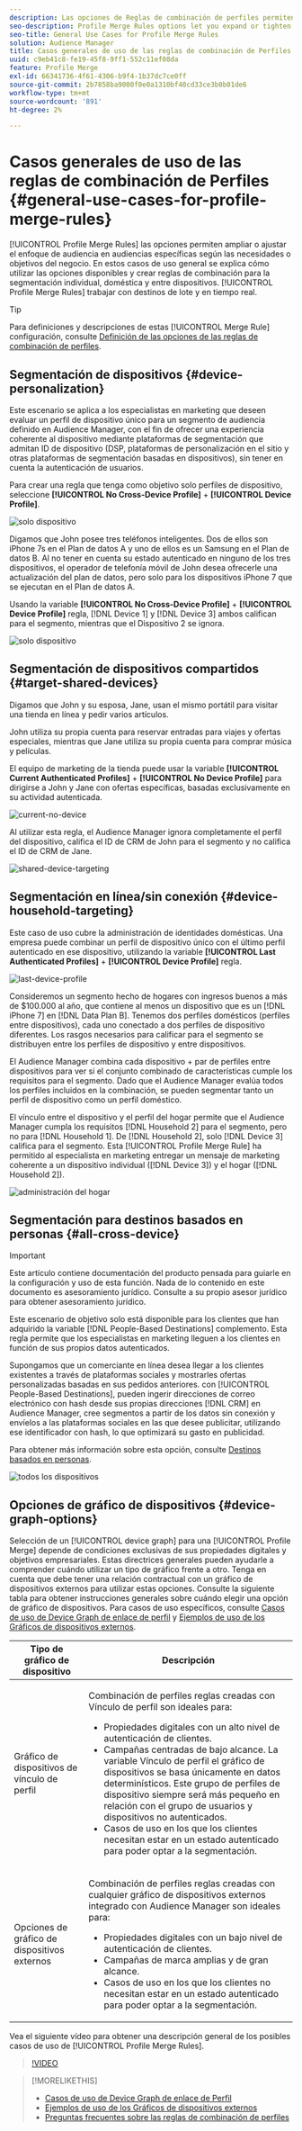```yaml
---
description: Las opciones de Reglas de combinación de perfiles permiten ampliar o ajustar el enfoque de la audiencia en audiencias específicas según las necesidades u objetivos del negocio. En estos casos de uso general se explica cómo utilizar las opciones disponibles y crear reglas de combinación para la segmentación individual, doméstica y entre dispositivos.
seo-description: Profile Merge Rules options let you expand or tighten audience focus on specific audiences based on business needs or goals. These general use cases explore how to use available options and create merge rules for individual, household, and cross-device targeting.
seo-title: General Use Cases for Profile Merge Rules
solution: Audience Manager
title: Casos generales de uso de las reglas de combinación de Perfiles
uuid: c9eb41c8-fe19-45f8-9ff1-552c11ef08da
feature: Profile Merge
exl-id: 66341736-4f61-4306-b9f4-1b37dc7ce0ff
source-git-commit: 2b7858ba9000f0e0a1310bf40cd33ce3b0b01de6
workflow-type: tm+mt
source-wordcount: '891'
ht-degree: 2%

---
```


# Casos generales de uso de las reglas de combinación de Perfiles {#general-use-cases-for-profile-merge-rules}

[!UICONTROL Profile Merge Rules] las opciones permiten ampliar o ajustar el enfoque de audiencia en audiencias específicas según las necesidades o objetivos del negocio. En estos casos de uso general se explica cómo utilizar las opciones disponibles y crear reglas de combinación para la segmentación individual, doméstica y entre dispositivos. [!UICONTROL Profile Merge Rules] trabajar con destinos de lote y en tiempo real.

>[!TIP]
>
>Para definiciones y descripciones de estas [!UICONTROL Merge Rule] configuración, consulte [Definición de las opciones de las reglas de combinación de perfiles](merge-rule-definitions.md).

## Segmentación de dispositivos {#device-personalization}

Este escenario se aplica a los especialistas en marketing que deseen evaluar un perfil de dispositivo único para un segmento de audiencia definido en Audience Manager, con el fin de ofrecer una experiencia coherente al dispositivo mediante plataformas de segmentación que admitan ID de dispositivo (DSP, plataformas de personalización en el sitio y otras plataformas de segmentación basadas en dispositivos), sin tener en cuenta la autenticación de usuarios.

Para crear una regla que tenga como objetivo solo perfiles de dispositivo, seleccione **[!UICONTROL No Cross-Device Profile]** + **[!UICONTROL Device Profile]**.

![solo dispositivo](assets/device-only.png)

Digamos que John posee tres teléfonos inteligentes. Dos de ellos son iPhone 7s en el Plan de datos A y uno de ellos es un Samsung en el Plan de datos B. Al no tener en cuenta su estado autenticado en ninguno de los tres dispositivos, el operador de telefonía móvil de John desea ofrecerle una actualización del plan de datos, pero solo para los dispositivos iPhone 7 que se ejecutan en el Plan de datos A.

Usando la variable **[!UICONTROL No Cross-Device Profile]** + **[!UICONTROL Device Profile]** regla, [!DNL Device 1] y [!DNL Device 3] ambos califican para el segmento, mientras que el Dispositivo 2 se ignora.

![solo dispositivo](assets/device-management.png)

## Segmentación de dispositivos compartidos {#target-shared-devices}

Digamos que John y su esposa, Jane, usan el mismo portátil para visitar una tienda en línea y pedir varios artículos.

John utiliza su propia cuenta para reservar entradas para viajes y ofertas especiales, mientras que Jane utiliza su propia cuenta para comprar música y películas.

El equipo de marketing de la tienda puede usar la variable **[!UICONTROL Current Authenticated Profiles]** + **[!UICONTROL No Device Profile]** para dirigirse a John y Jane con ofertas específicas, basadas exclusivamente en su actividad autenticada.

![current-no-device](assets/current-no-device.png)

Al utilizar esta regla, el Audience Manager ignora completamente el perfil del dispositivo, califica el ID de CRM de John para el segmento y no califica el ID de CRM de Jane.

![shared-device-targeting](assets/shared-device-targeting.png)

## Segmentación en línea/sin conexión {#device-household-targeting}

Este caso de uso cubre la administración de identidades domésticas. Una empresa puede combinar un perfil de dispositivo único con el último perfil autenticado en ese dispositivo, utilizando la variable **[!UICONTROL Last Authenticated Profiles]** + **[!UICONTROL Device Profile]** regla.

![last-device-profile](assets/last-device-profile.png)

Consideremos un segmento hecho de hogares con ingresos buenos a más de $100.000 al año, que contiene al menos un dispositivo que es un [!DNL iPhone 7] en [!DNL Data Plan B]. Tenemos dos perfiles domésticos (perfiles entre dispositivos), cada uno conectado a dos perfiles de dispositivo diferentes. Los rasgos necesarios para calificar para el segmento se distribuyen entre los perfiles de dispositivo y entre dispositivos.

El Audience Manager combina cada dispositivo + par de perfiles entre dispositivos para ver si el conjunto combinado de características cumple los requisitos para el segmento. Dado que el Audience Manager evalúa todos los perfiles incluidos en la combinación, se pueden segmentar tanto un perfil de dispositivo como un perfil doméstico.

El vínculo entre el dispositivo y el perfil del hogar permite que el Audience Manager cumpla los requisitos [!DNL Household 2] para el segmento, pero no para [!DNL Household 1]. De [!DNL Household 2], solo [!DNL Device 3] califica para el segmento. Esta [!UICONTROL Profile Merge Rule] ha permitido al especialista en marketing entregar un mensaje de marketing coherente a un dispositivo individual ([!DNL Device 3]) y el hogar ([!DNL Household 2]).

![administración del hogar](assets/household-management.png)

## Segmentación para destinos basados en personas {#all-cross-device}

>[!IMPORTANT]
>
>Este artículo contiene documentación del producto pensada para guiarle en la configuración y uso de esta función. Nada de lo contenido en este documento es asesoramiento jurídico. Consulte a su propio asesor jurídico para obtener asesoramiento jurídico.

Este escenario de objetivo solo está disponible para los clientes que han adquirido la variable [!DNL People-Based Destinations] complemento. Esta regla permite que los especialistas en marketing lleguen a los clientes en función de sus propios datos autenticados.

Supongamos que un comerciante en línea desea llegar a los clientes existentes a través de plataformas sociales y mostrarles ofertas personalizadas basadas en sus pedidos anteriores. con [!UICONTROL People-Based Destinations], pueden ingerir direcciones de correo electrónico con hash desde sus propias direcciones [!DNL CRM] en Audience Manager, cree segmentos a partir de los datos sin conexión y envíelos a las plataformas sociales en las que desee publicitar, utilizando ese identificador con hash, lo que optimizará su gasto en publicidad.

Para obtener más información sobre esta opción, consulte [Destinos basados en personas](../destinations/people-based-destinations-overview.md).

![todos los dispositivos](assets/all-cross-device.png)

## Opciones de gráfico de dispositivos {#device-graph-options}

Selección de un [!UICONTROL device graph] para una [!UICONTROL Profile Merge] depende de condiciones exclusivas de sus propiedades digitales y objetivos empresariales. Estas directrices generales pueden ayudarle a comprender cuándo utilizar un tipo de gráfico frente a otro. Tenga en cuenta que debe tener una relación contractual con un gráfico de dispositivos externos para utilizar estas opciones. Consulte la siguiente tabla para obtener instrucciones generales sobre cuándo elegir una opción de gráfico de dispositivos. Para casos de uso específicos, consulte [Casos de uso de Device Graph de enlace de perfil](profile-link-use-case.md) y [Ejemplos de uso de los Gráficos de dispositivos externos](external-graph-use-cases.md).

<table id="table_66D9152D4FF040A186003272D456625D"> 
 <thead> 
  <tr> 
   <th colname="col1" class="entry"> Tipo de gráfico de dispositivo </th> 
   <th colname="col2" class="entry"> Descripción </th> 
  </tr>
 </thead>
 <tbody> 
  <tr> 
   <td colname="col1"> <p><span class="wintitle"> Gráfico de dispositivos de vínculo de perfil</span> </p> </td> 
   <td colname="col2"> <p><span class="wintitle"> Combinación de perfiles</span> reglas creadas con <span class="wintitle"> Vínculo de perfil</span> son ideales para: </p> <p> 
     <ul id="ul_FF44FA894BB2448887C8EDA9C8407EF9"> 
      <li id="li_E22505210C664FE6A9AA7C61244B36DA">Propiedades digitales con un alto nivel de autenticación de clientes. </li> 
      <li id="li_BE7112EE611E4DEB95B5C0A2852BFA97">Campañas centradas de bajo alcance. La variable <span class="wintitle"> Vínculo de perfil</span> el gráfico de dispositivos se basa únicamente en datos determinísticos. Este grupo de perfiles de dispositivo siempre será más pequeño en relación con el grupo de usuarios y dispositivos no autenticados. </li> 
      <li id="li_5FD9E936A72A4EFE80E694FA2E08E385">Casos de uso en los que los clientes necesitan estar en un estado autenticado para poder optar a la segmentación. </li> 
     </ul> </p> </td> 
  </tr> 
  <tr> 
   <td colname="col1"> <p>Opciones de gráfico de dispositivos externos </p> </td> 
   <td colname="col2"> <p><span class="wintitle"> Combinación de perfiles</span> reglas creadas con cualquier gráfico de dispositivos externos integrado con <span class="keyword"> Audience Manager</span> son ideales para: </p> <p> 
     <ul id="ul_D76D773988604A619FA4A3BF37F910F0"> 
      <li id="li_969A0755A9E34CBEB2F7331C137B9A26">Propiedades digitales con un bajo nivel de autenticación de clientes. </li> 
      <li id="li_AC78C8B4AD5340FFAC44FE851096C6A6">Campañas de marca amplias y de gran alcance. </li> 
      <li id="li_14AEC54CE34440889A3A36324EC6F497">Casos de uso en los que los clientes no necesitan estar en un estado autenticado para poder optar a la segmentación. </li> 
     </ul> </p> </td> 
  </tr> 
 </tbody> 
</table>

Vea el siguiente vídeo para obtener una descripción general de los posibles casos de uso de [!UICONTROL Profile Merge Rules].

>[!VIDEO](https://video.tv.adobe.com/v/28975/)

>[!MORELIKETHIS]
>
>* [Casos de uso de Device Graph de enlace de Perfil](profile-link-use-case.md)
>* [Ejemplos de uso de los Gráficos de dispositivos externos](external-graph-use-cases.md)
>* [Preguntas frecuentes sobre las reglas de combinación de perfiles](../../faq/faq-profile-merge.md)

